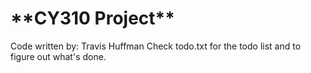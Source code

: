 <h1>**CY310 Project**</h1>

Code written by: Travis Huffman
Check todo.txt for the todo list and to figure out what's done.
